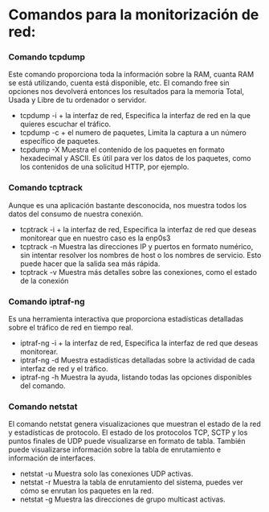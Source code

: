 # Comandos para la monitorización de red:
### Comando tcpdump
Este comando proporciona toda la información sobre la RAM, cuanta RAM se está utilizando, cuenta está disponible, etc. 
El comando free sin opciones nos devolverá entonces los resultados para la memoria Total, Usada y Libre de tu ordenador o servidor.
- tcpdump -i + la interfaz de red, Especifica la interfaz de red en la que quieres escuchar el tráfico.
- tcpdump -c + el numero de paquetes, Limita la captura a un número específico de paquetes.
- tcpdump -X Muestra el contenido de los paquetes en formato hexadecimal y ASCII. Es útil para ver los datos de los paquetes, como los contenidos de una solicitud HTTP, por ejemplo.

### Comando tcptrack
Aunque es una aplicación bastante desconocida, nos muestra todos los datos del consumo de nuestra conexión.
- tcptrack -i + la interfaz de red, Especifica la interfaz de red que deseas monitorear que en nuestro caso es la enp0s3
- tcptrack -n Muestra las direcciones IP y puertos en formato numérico, sin intentar resolver los nombres de host o los nombres de servicio. Esto puede hacer que la salida sea más rápida.
- tcptrack -v Muestra más detalles sobre las conexiones, como el estado de la conexión

### Comando iptraf-ng
Es una herramienta interactiva que proporciona estadísticas detalladas sobre el tráfico de red en tiempo real.
- iptraf-ng -i + la interfaz de red, Especifica la interfaz de red que deseas monitorear.
- iptraf-ng -d Muestra estadísticas detalladas sobre la actividad de cada interfaz de red y el tráfico.
- iptraf-ng -h Muestra la ayuda, listando todas las opciones disponibles del comando.

### Comando netstat
El comando netstat genera visualizaciones que muestran el estado de la red y estadísticas de protocolo.
El estado de los protocolos TCP, SCTP y los puntos finales de UDP puede visualizarse en formato de tabla. 
También puede visualizarse información sobre la tabla de enrutamiento e información de interfaces.
- netstat -u Muestra solo las conexiones UDP activas.
- netstat -r Muestra la tabla de enrutamiento del sistema, puedes ver cómo se enrutan los paquetes en la red.
- netstat -g Muestra las direcciones de grupo multicast activas.

